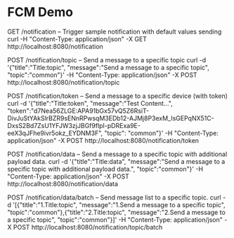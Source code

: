 # FCM Demo

GET /notification – Trigger sample notification with default values sending
curl -H "Content-Type: application/json" -X GET http://localhost:8080/notification


POST /notification/topic – Send a message to a specific topic
curl -d '{"title":"Title:topic", "message":"Send a message to a specific topic", "topic":"common"}' -H "Content-Type: application/json" -X POST http://localhost:8080/notification/topic


POST /notification/token – Send a message to a specific device (with token)
curl -d '{"title":"Title:token", "message":"Test Content...", "token":"d7Nea56ZLGE:APA91bGx57vQ5Z6RsiT-DivJuStYAkSlrBZR9sENnRPwsqM3EDb12-AJMj8P3exM_IsGEPqNX51C-DxsS2Bd7ZsU1YFJW3zjJBGf9flpI-pDRExa9E-eeX3qJFhe9ivr5okz_EYDNM3F", "topic": "common"}' -H "Content-Type: application/json" -X POST http://localhost:8080/notification/token


POST /notification/data – Send a message to a specific topic with additional payload data.
curl -d '{"title":"Title:data", "message":"Send a message to a specific topic with additional payload data.", "topic":"common"}' -H "Content-Type: application/json" -X POST http://localhost:8080/notification/data

POST /notification/data/batch – Send message list to a specific topic.
curl -d '[{"title":"1.Title:topic", "message":"1.Send a message to a specific topic", "topic":"common"},{"title":"2.Title:topic", "message":"2.Send a message to a specific topic", "topic":"common"}]' -H "Content-Type: application/json" -X POST http://localhost:8080/notification/topic/batch
